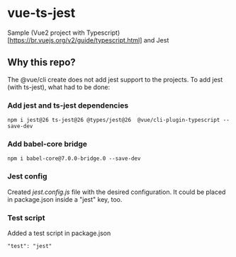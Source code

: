 # vue-ts-jest

Sample (Vue2 project with Typescript)[https://br.vuejs.org/v2/guide/typescript.html] and Jest

## Why this repo?
The @vue/cli create does not add jest support to the projects.
To add jest (with ts-jest), what had to be done:

### Add jest and ts-jest dependencies
```
npm i jest@26 ts-jest@26 @types/jest@26  @vue/cli-plugin-typescript --save-dev
```

### Add babel-core bridge
```
npm i babel-core@7.0.0-bridge.0 --save-dev
```

### Jest config
Created *jest.config.js* file with the desired configuration. It could be placed in package.json inside a "jest" key, too.

### Test script
Added a test script in package.json
```
"test": "jest"
```